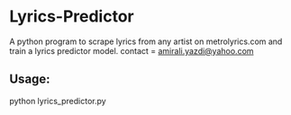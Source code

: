# Lyrics-Predictor
A python program to scrape lyrics from any artist on metrolyrics.com and train a lyrics predictor model.
contact = amirali.yazdi@yahoo.com

## Usage:
python lyrics_predictor.py


